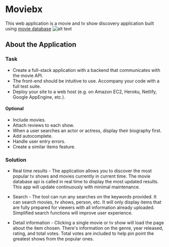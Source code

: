 # Moviebx

This web application is a movie and tv show discovery application built using
[movie database](https://developers.themoviedb.org/3/getting-started/introduction)
![alt text](https://files.tmdb.org/misc/api_step_1-1534865112.png)


## About the Application

### Task
* Create a full-stack application with a backend that communicates with the movie API.
* The front-end should be intuitive to use. Accompany your code with a full test suite.
* Deploy your site to a web host (e.g. on Amazon EC2, Heroku, Netlify, Google AppEngine, etc.).

#### Optional
* Include movies.
* Attach reviews to each show.
* When a user searches an actor or actress, display their biography first.
* Add autocomplete.
* Handle user entry errors.
* Create a similar items feature.

### Solution
* Real time results - The application allows you to discover the most popular tv shows and movies currently in current time. The movie database api is called in real time to display the most updated results. This app will update continuously with minimal maintenance. 

* Search - The tool can run any searches on the keywords provided. It can search movies, tv shows, person, etc. It will only display items that are fully prepared for viewers with all information already uploaded. Simplified search functions will improve user experience.

* Detail information - Clicking a single movie or tv show will load the page about the item chosen. There's information on the genre, year released, rating, and total votes. Total votes are included to help pin point the greatest shows from the popular ones.
